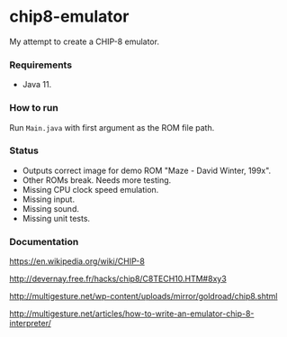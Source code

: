 chip8-emulator
=================

My attempt to create a CHIP-8 emulator.

### Requirements
- Java 11.

### How to run
Run `Main.java` with first argument as the ROM file path.

### Status
- Outputs correct image for demo ROM "Maze - David Winter, 199x".
- Other ROMs break. Needs more testing.
- Missing CPU clock speed emulation.
- Missing input.
- Missing sound.
- Missing unit tests.

### Documentation
https://en.wikipedia.org/wiki/CHIP-8

http://devernay.free.fr/hacks/chip8/C8TECH10.HTM#8xy3

http://multigesture.net/wp-content/uploads/mirror/goldroad/chip8.shtml

http://multigesture.net/articles/how-to-write-an-emulator-chip-8-interpreter/
